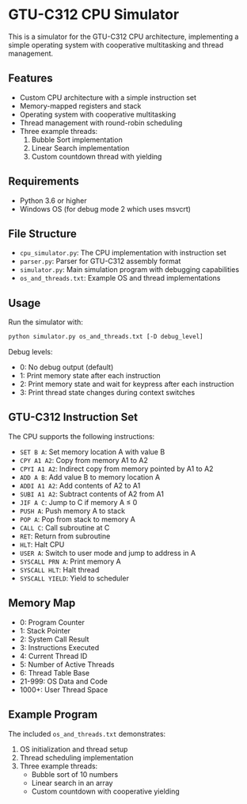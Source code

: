 # GTU-C312 CPU Simulator

This is a simulator for the GTU-C312 CPU architecture, implementing a simple operating system with cooperative multitasking and thread management.

## Features

- Custom CPU architecture with a simple instruction set
- Memory-mapped registers and stack
- Operating system with cooperative multitasking
- Thread management with round-robin scheduling
- Three example threads:
  1. Bubble Sort implementation
  2. Linear Search implementation
  3. Custom countdown thread with yielding

## Requirements

- Python 3.6 or higher
- Windows OS (for debug mode 2 which uses msvcrt)

## File Structure

- `cpu_simulator.py`: The CPU implementation with instruction set
- `parser.py`: Parser for GTU-C312 assembly format
- `simulator.py`: Main simulation program with debugging capabilities
- `os_and_threads.txt`: Example OS and thread implementations

## Usage

Run the simulator with:

```bash
python simulator.py os_and_threads.txt [-D debug_level]
```

Debug levels:
- 0: No debug output (default)
- 1: Print memory state after each instruction
- 2: Print memory state and wait for keypress after each instruction
- 3: Print thread state changes during context switches

## GTU-C312 Instruction Set

The CPU supports the following instructions:

- `SET B A`: Set memory location A with value B
- `CPY A1 A2`: Copy from memory A1 to A2
- `CPYI A1 A2`: Indirect copy from memory pointed by A1 to A2
- `ADD A B`: Add value B to memory location A
- `ADDI A1 A2`: Add contents of A2 to A1
- `SUBI A1 A2`: Subtract contents of A2 from A1
- `JIF A C`: Jump to C if memory A ≤ 0
- `PUSH A`: Push memory A to stack
- `POP A`: Pop from stack to memory A
- `CALL C`: Call subroutine at C
- `RET`: Return from subroutine
- `HLT`: Halt CPU
- `USER A`: Switch to user mode and jump to address in A
- `SYSCALL PRN A`: Print memory A
- `SYSCALL HLT`: Halt thread
- `SYSCALL YIELD`: Yield to scheduler

## Memory Map

- 0: Program Counter
- 1: Stack Pointer
- 2: System Call Result
- 3: Instructions Executed
- 4: Current Thread ID
- 5: Number of Active Threads
- 6: Thread Table Base
- 21-999: OS Data and Code
- 1000+: User Thread Space

## Example Program

The included `os_and_threads.txt` demonstrates:
1. OS initialization and thread setup
2. Thread scheduling implementation
3. Three example threads:
   - Bubble sort of 10 numbers
   - Linear search in an array
   - Custom countdown with cooperative yielding

